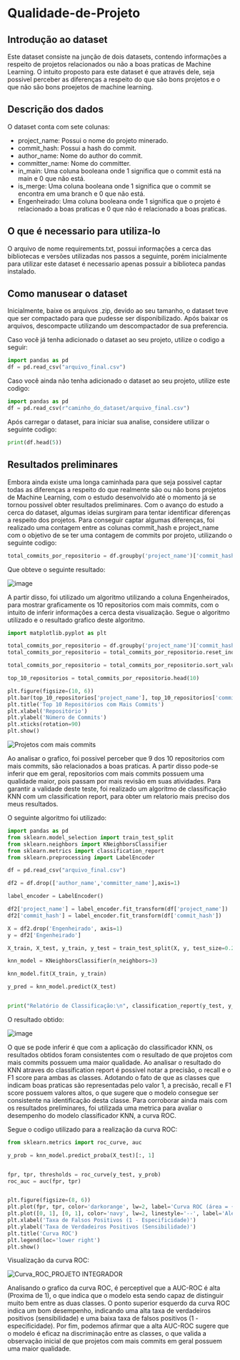 # Qualidade-de-Projeto
## Introdução ao dataset
Este dataset consiste na junção de dois datasets, contendo informações a respeito de projetos relacionados ou não a boas praticas de Machine Learning. O intuito proposto para este dataset é que através dele, seja possivel perceber as diferenças a respeito do que são bons projetos e o que não são bons proejetos de machine learning.

## Descrição dos dados
O dataset conta com sete colunas:
* project_name: Possui o nome do projeto minerado.
* commit_hash: Possui a hash do commit.
* author_name: Nome do author do commit.
* committer_name: Nome do committer.
* in_main: Uma coluna booleana onde 1 significa que o commit está na main e 0 que não está.
* is_merge: Uma coluna booleana onde 1 significa que o commit se encontra em uma branch e 0 que não está.
* Engenheirado: Uma coluna booleana onde 1 significa que o projeto é relacionado a boas praticas e 0 que não é relacionado a boas praticas.

## O que é necessario para utiliza-lo
O arquivo de nome requirements.txt, possui informações a cerca das bibliotecas e versões utilizadas nos passos a seguinte, porém inicialmente para utilizar este dataset é necessario apenas possuir a biblioteca pandas instalado.

## Como manusear o dataset
Inicialmente, baixe os arquivos .zip, devido ao seu tamanho, o dataset teve que ser compactado para que pudesse ser disponibilizado. Após baixar os arquivos, descompacte utilizando um descompactador de sua preferencia.

Caso você já tenha adicionado o dataset ao seu projeto, utilize o codigo a seguir:
```Python
import pandas as pd
df = pd.read_csv("arquivo_final.csv")
```

Caso você ainda não tenha adicionado o dataset ao seu projeto, utilize este codigo:
```Python
import pandas as pd
df = pd.read_csv(r"caminho_do_dataset/arquivo_final.csv")
```

Após carregar o dataset, para iniciar sua analise, considere utilizar o seguinte codigo:
```Python
print(df.head(5))
```

## Resultados preliminares 
Embora ainda existe uma longa caminhada para que seja possivel captar todas as diferenças a respeito do que realmente são ou não bons projetos de Machine Learning, com o estudo desenvolvido até o momento já se tornou possivel obter resultados preliminares. Com o avanço do estudo a cerca do dataset, algumas ideias surgiram para tentar identificar diferenças a respeito dos projetos. 
Para conseguir captar algumas diferenças, foi realizado uma contagem entre as colunas commit_hash e project_name com o objetivo de se ter uma contagem de commits por projeto, utilizando o seguinte codigo:
```Python
total_commits_por_repositorio = df.groupby('project_name')['commit_hash'].count()
```
Que obteve o seguinte resultado:

![image](https://github.com/eduardw07/Qualidade-de-Projeto/assets/45314550/dcf46848-8015-4941-9871-4e3de04276f1)

A partir disso, foi utilizado um algoritmo utilizando a coluna Engenheirados, para mostrar graficamente os 10 repositorios com mais commits, com o intuito de inferir informações a cerca desta visualização. Segue o algoritmo utilizado e o resultado grafico deste algoritmo.
```Python
import matplotlib.pyplot as plt

total_commits_por_repositorio = df.groupby('project_name')['commit_hash'].count()
total_commits_por_repositorio = total_commits_por_repositorio.reset_index()

total_commits_por_repositorio = total_commits_por_repositorio.sort_values(by='commit_hash', ascending=False)

top_10_repositorios = total_commits_por_repositorio.head(10)

plt.figure(figsize=(10, 6))
plt.bar(top_10_repositorios['project_name'], top_10_repositorios['commit_hash'])
plt.title('Top 10 Repositórios com Mais Commits')
plt.xlabel('Repositório')
plt.ylabel('Número de Commits')
plt.xticks(rotation=90)
plt.show()
```

![Projetos com mais commits](https://github.com/eduardw07/Qualidade-de-Projeto/assets/45314550/642e257b-e167-4595-876e-9e55876d002d)

Ao analisar o grafico, foi possivel perceber que 9 dos 10 repositorios com mais commits, são relacionados a boas praticas. A partir disso pode-se inferir que em geral, repositorios com mais commits possuem uma qualidade maior, pois passam por mais revisão em suas atividades.
Para garantir a validade deste teste, foi realizado um algoritmo de classificação KNN com um classification report, para obter um relatorio mais preciso dos meus resultados.

O seguinte algoritmo foi utilizado:
```Python
import pandas as pd
from sklearn.model_selection import train_test_split
from sklearn.neighbors import KNeighborsClassifier
from sklearn.metrics import classification_report
from sklearn.preprocessing import LabelEncoder

df = pd.read_csv("arquivo_final.csv")

df2 = df.drop(['author_name','committer_name'],axis=1)

label_encoder = LabelEncoder()

df2['project_name'] = label_encoder.fit_transform(df['project_name'])
df2['commit_hash'] = label_encoder.fit_transform(df['commit_hash'])

X = df2.drop('Engenheirado', axis=1)
y = df2['Engenheirado']

X_train, X_test, y_train, y_test = train_test_split(X, y, test_size=0.2, random_state=42)

knn_model = KNeighborsClassifier(n_neighbors=3)

knn_model.fit(X_train, y_train)

y_pred = knn_model.predict(X_test)


print("Relatório de Classificação:\n", classification_report(y_test, y_pred))
```

O resultado obtido:

![image](https://github.com/eduardw07/Qualidade-de-Projeto/assets/45314550/de9e0464-9869-40e5-9741-da3c96e8db17)

O que se pode inferir é que com a aplicação do classificador KNN, os resultados obtidos foram consistentes com o resultado de que projetos com mais commits possuem uma maior qualidade. Ao analisar o resultado do KNN atraves do classification report é possivel notar a precisão, o recall e o F1 score para ambas as classes. Adotando o fato de que as classes que indicam boas praticas são representadas pelo valor 1, a precisão, recall e F1 score possuem valores altos, o que sugere que o modelo consegue ser consistente na identificação desta classe.
Para corroborar ainda mais com os resultados preliminares, foi utilizada uma metrica para avaliar o desempenho do modelo classificador KNN, a curva ROC.

Segue o codigo utilizado para a realização da curva ROC:
```Python
from sklearn.metrics import roc_curve, auc

y_prob = knn_model.predict_proba(X_test)[:, 1]


fpr, tpr, thresholds = roc_curve(y_test, y_prob)
roc_auc = auc(fpr, tpr)


plt.figure(figsize=(8, 6))
plt.plot(fpr, tpr, color='darkorange', lw=2, label='Curva ROC (área = {:.2f})'.format(roc_auc))
plt.plot([0, 1], [0, 1], color='navy', lw=2, linestyle='--', label='Aleatório (área = 0.5)')
plt.xlabel('Taxa de Falsos Positivos (1 - Especificidade)')
plt.ylabel('Taxa de Verdadeiros Positivos (Sensibilidade)')
plt.title('Curva ROC')
plt.legend(loc='lower right')
plt.show()
```
Visualização da curva ROC:

![Curva_ROC_PROJETO INTEGRADOR](https://github.com/eduardw07/Qualidade-de-Projeto/assets/45314550/0e1500a5-4afa-4b8e-a031-7b6c0d63e930)

Analisando o grafico da curva ROC, é perceptivel que a AUC-ROC é alta (Proxima de 1), o que indica que o modelo esta sendo capaz de distinguir muito bem entre as duas classes. O ponto superior esquerdo da curva ROC indica um bom desempenho, indicando uma alta taxa de verdadeiros positivos (sensibilidade) e uma baixa taxa de falsos positivos (1 - especificidade). Por fim, podemos afirmar que a alta AUC-ROC sugere que o modelo é eficaz na discriminação entre as classes, o que valida a observação inicial de que projetos com mais commits em geral possuem uma maior qualidade.
